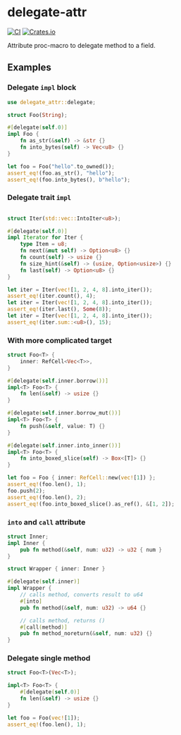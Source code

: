 # delegate-attr

[![CI](https://github.com/upsuper/delegate-attr/workflows/CI/badge.svg)](https://github.com/upsuper/delegate-attr/actions)
[![Crates.io](https://img.shields.io/crates/v/delegate-attr.svg)](https://crates.io/crates/delegate-attr)

<!-- cargo-sync-readme start -->

Attribute proc-macro to delegate method to a field.

## Examples

### Delegate `impl` block

```rust
use delegate_attr::delegate;

struct Foo(String);

#[delegate(self.0)]
impl Foo {
    fn as_str(&self) -> &str {}
    fn into_bytes(self) -> Vec<u8> {}
}

let foo = Foo("hello".to_owned());
assert_eq!(foo.as_str(), "hello");
assert_eq!(foo.into_bytes(), b"hello");
```

### Delegate trait `impl`

```rust

struct Iter(std::vec::IntoIter<u8>);

#[delegate(self.0)]
impl Iterator for Iter {
    type Item = u8;
    fn next(&mut self) -> Option<u8> {}
    fn count(self) -> usize {}
    fn size_hint(&self) -> (usize, Option<usize>) {}
    fn last(self) -> Option<u8> {}
}

let iter = Iter(vec![1, 2, 4, 8].into_iter());
assert_eq!(iter.count(), 4);
let iter = Iter(vec![1, 2, 4, 8].into_iter());
assert_eq!(iter.last(), Some(8));
let iter = Iter(vec![1, 2, 4, 8].into_iter());
assert_eq!(iter.sum::<u8>(), 15);
```

### With more complicated target

```rust
struct Foo<T> {
    inner: RefCell<Vec<T>>,
}

#[delegate(self.inner.borrow())]
impl<T> Foo<T> {
    fn len(&self) -> usize {}
}

#[delegate(self.inner.borrow_mut())]
impl<T> Foo<T> {
    fn push(&self, value: T) {}
}

#[delegate(self.inner.into_inner())]
impl<T> Foo<T> {
    fn into_boxed_slice(self) -> Box<[T]> {}
}

let foo = Foo { inner: RefCell::new(vec![1]) };
assert_eq!(foo.len(), 1);
foo.push(2);
assert_eq!(foo.len(), 2);
assert_eq!(foo.into_boxed_slice().as_ref(), &[1, 2]);
```

### `into` and `call` attribute

```rust
struct Inner;
impl Inner {
    pub fn method(&self, num: u32) -> u32 { num }
}

struct Wrapper { inner: Inner }

#[delegate(self.inner)]
impl Wrapper {
    // calls method, converts result to u64
    #[into]
    pub fn method(&self, num: u32) -> u64 {}

    // calls method, returns ()
    #[call(method)]
    pub fn method_noreturn(&self, num: u32) {}
}
```

### Delegate single method

```rust
struct Foo<T>(Vec<T>);

impl<T> Foo<T> {
    #[delegate(self.0)]
    fn len(&self) -> usize {}
}

let foo = Foo(vec![1]);
assert_eq!(foo.len(), 1);
```

<!-- cargo-sync-readme end -->
